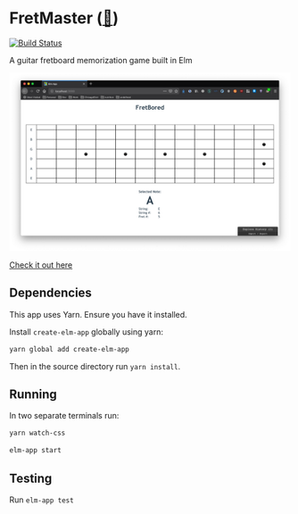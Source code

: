 # FretMaster ([🔗](https://fretmaster.doriankarter.com/))

[![Build Status](https://travis-ci.org/dkarter/fretmaster-elm.svg?branch=master)](https://travis-ci.org/dkarter/fretmaster-elm)

A guitar fretboard memorization game built in Elm

![screenshot](img/screenshot.png)


[Check it out here](https://fretmaster.doriankarter.com/)

## Dependencies

This app uses Yarn. Ensure you have it installed.

Install `create-elm-app` globally using yarn:

```sh
yarn global add create-elm-app
```

Then in the source directory run `yarn install`.


## Running

In two separate terminals run:

```sh
yarn watch-css
```

```sh
elm-app start
```

## Testing

Run `elm-app test`
